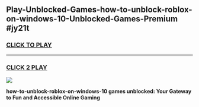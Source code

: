 
## Play-Unblocked-Games-how-to-unblock-roblox-on-windows-10-Unblocked-Games-Premium #jy21t
<h3>
<a href="https://premium.freeplayer.one?title=how-to-unblock-roblox-on-windows-10&ref=12M">CLICK TO PLAY</a></h3>
<hr>

<h3>
<a href="https://premium.freeplayer.one?title=how-to-unblock-roblox-on-windows-10&ref=12M">CLICK 2 PLAY</a>
  
</h3>

<a href="https://premium.freeplayer.one?title=how-to-unblock-roblox-on-windows-10&ref=12M"><img src="https://clearcache.store/games.png"></a>


**how-to-unblock-roblox-on-windows-10 games unblocked: Your Gateway to Fun and Accessible Online Gaming**
